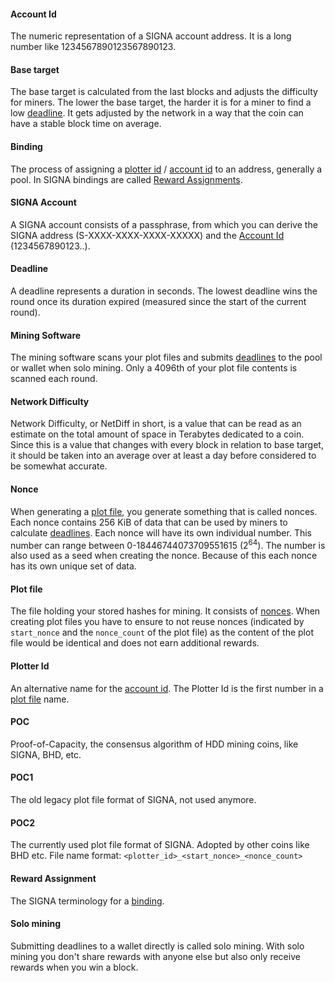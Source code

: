 #### Account Id
The numeric representation of a SIGNA account address. It is a long number like 1234567890123567890123.

#### Base target
The base target is calculated from the last blocks and adjusts the difficulty for miners. The lower the base target, the harder it is for a miner to find a low [deadline](#deadline). It gets adjusted by the network in a way that the coin can have a stable block time on average.

#### Binding
The process of assigning a [plotter id](#plotter-id) / [account id](#account-id) to an address, generally a pool. In SIGNA bindings are called [Reward Assignments](#reward-assignment).

#### SIGNA Account
A SIGNA account consists of a passphrase, from which you can derive the SIGNA address (S-XXXX-XXXX-XXXX-XXXXX) and the [Account Id](#account-id) (1234567890123..).

#### Deadline
A deadline represents a duration in seconds. The lowest deadline wins the round once its duration expired (measured since the start of the current round).

#### Mining Software
The mining software scans your plot files and submits [deadlines](#deadline) to the pool or wallet when solo mining. Only a 4096th of your plot file contents is scanned each round.

#### Network Difficulty
Network Difficulty, or NetDiff in short, is a value that can be read as an estimate on the total amount of space in Terabytes dedicated to a coin. Since this is a value that changes with every block in relation to base target, it should be taken into an average over at least a day before considered to be somewhat accurate.

#### Nonce
When generating a [plot file](#plot-file), you generate something that is called nonces. Each nonce contains 256 KiB of data that can be used by miners to calculate [deadlines](#deadline). Each nonce will have its own individual number. This number can range between 0-18446744073709551615 (2<sup>64</sup>). The number is also used as a seed when creating the nonce. Because of this each nonce has its own unique set of data.

#### Plot file
The file holding your stored hashes for mining. It consists of [nonces](#nonce). When creating plot files you have to ensure to not reuse nonces (indicated by `start_nonce` and the `nonce_count` of the plot file) as the content of the plot file would be identical and does not earn additional rewards.

#### Plotter Id
An alternative name for the [account id](#account-id). The Plotter Id is the first number in a [plot file](#plot-file) name.

#### POC
Proof-of-Capacity, the consensus algorithm of HDD mining coins, like SIGNA, BHD, etc.

#### POC1
The old legacy plot file format of SIGNA, not used anymore.

#### POC2
The currently used plot file format of SIGNA. Adopted by other coins like BHD etc. File name format: `<plotter_id>_<start_nonce>_<nonce_count>`

#### Reward Assignment
The SIGNA terminology for a [binding](#binding).

#### Solo mining
Submitting deadlines to a wallet directly is called solo mining. With solo mining you don't share rewards with anyone else but also only receive rewards when you win a block.


